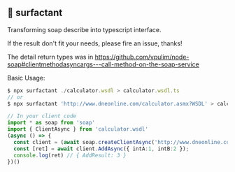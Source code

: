 ## 🧼 surfactant

Transforming soap describe into typescript interface.

If the result don't fit your needs, please fire an issue, thanks!

The detail return types was in https://github.com/vpulim/node-soap#clientmethodasyncargs---call-method-on-the-soap-service

Basic Usage:

```typescript
$ npx surfactant ./calculator.wsdl > calculator.wsdl.ts
// or
$ npx surfactant 'http://www.dneonline.com/calculator.asmx?WSDL' > calculator.wsdl.ts

// In your client code
import * as soap from 'soap'
import { ClientAsync } from 'calculator.wsdl'
(async () => {
  const client = (await soap.createClientAsync('http://www.dneonline.com/calculator.asmx?WSDL')) as soap.client & ClientAsync;
  const [ret] = await client.AddAsync({ intA:1, intB:2 });
  console.log(ret) // { AddResult: 3 }
})()
```
